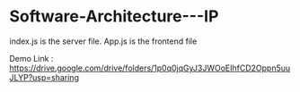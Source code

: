 # Software-Architecture---IP

index.js is the server file.
App.js is the frontend file

Demo Link :  https://drive.google.com/drive/folders/1p0q0jqGyJ3JWOoEIhfCD2Oppn5uuJLYP?usp=sharing
